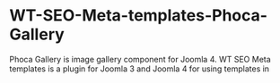 # WT-SEO-Meta-templates-Phoca-Gallery
Phoca Gallery is image gallery component for Joomla 4.
WT SEO Meta templates is a plugin for Joomla 3 and Joomla 4 for using templates in <title> and meta-description.

Phoca Gallery image gallery data provider plugin for the main WT SEO Meta templates plugin. The plugin parameters allow you to set a single template for all categories, according to which the text of the title tag and the text of the description meta tag will be formed. If the plugin parameters are disabled completely, then it will simply generate variables that you can use when filling in the title and meta-description manually.
